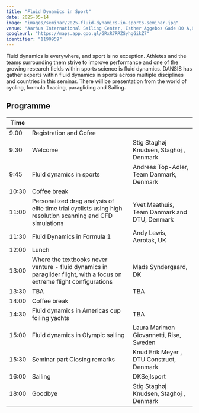 ```yaml
---
title: "Fluid Dynamics in Sport"
date: 2025-05-14
image: "images/seminar/2025-fluid-dynamics-in-sports-seminar.jpg"
venue: "Aarhus International Sailing Center, Esther Aggebos Gade 80 A,8000 Aarhus C"
googleurl: "https://maps.app.goo.gl/GRxR7RRZSyhgGikZ7"
identifier: "1190959"
---
```


Fluid dynamics is everywhere, and sport is no exception. Athletes and the teams surrounding them strive to improve performance and one of the growing research fields within sports science is fluid dynamics. 
DANSIS has gather experts within fluid dynamics in sports across multiple disciplines and countries in this seminar. 
There will be presentation from the world of cycling, formula 1 racing, paragliding and Sailing.

## Programme


| Time  |             |             |
| ----- | ----------- | ----------- |
|  9:00 | Registration and Cofee |             |
|  9:30 | Welcome | Stig Staghøj Knudsen, Staghoj , Denmark |
|  9:45 | Fluid dynamics in sports | Andreas Top-Adler, Team Danmark, Denmark |
| 10:30 | Coffee break | |
| 11:00 | Personalized drag analysis of elite time trial cyclists using high resolution scanning and CFD simulations | Yvet Maathuis, Team Danmark and DTU, Denmark |
| 11:30 | Fluid Dynamics in Formula 1 | Andy Lewis, Aerotak, UK |
| 12:00 | Lunch | |
| 13:00 | Where the textbooks never venture - fluid dynamics in paraglider flight, with a focus on extreme flight configurations | Mads Syndergaard, DK |
| 13:30 | TBA | TBA |
| 14:00 | Coffee break | |
| 14:30 | Fluid dynamics in Americas cup foiling yachts | TBA | 
| 15:00 | Fluid dynamics in Olympic sailing | Laura Marimon Giovannetti, Rise, Sweden |
| 15:30 | Seminar part Closing remarks | Knud Erik Meyer , DTU Construct, Denmark |
| 16:00 | Sailing | DKSejlsport  |
| 18:00 | Goodbye | Stig Staghøj Knudsen, Staghoj , Denmark |
